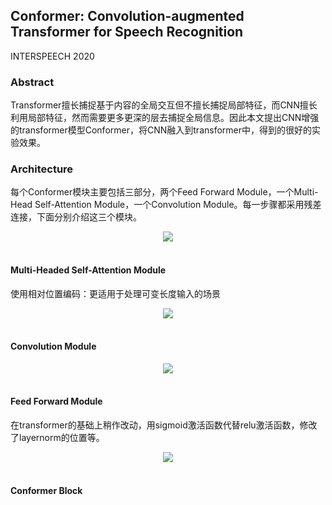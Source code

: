 ## Conformer: Convolution-augmented Transformer for Speech Recognition

INTERSPEECH 2020

### Abstract

Transformer擅长捕捉基于内容的全局交互但不擅长捕捉局部特征，而CNN擅长利用局部特征，然而需要更多更深的层去捕捉全局信息。因此本文提出CNN增强的transformer模型Conformer，将CNN融入到transformer中，得到的很好的实验效果。

### Architecture

每个Conformer模块主要包括三部分，两个Feed Forward Module，一个Multi-Head Self-Attention Module，一个Convolution Module。每一步骤都采用残差连接，下面分别介绍这三个模块。

<div align=center><img src="https://amao996.github.io/blogs/paper-reading/imgs/Conformer/model.png" width="  "></div><br>

#### Multi-Headed Self-Attention Module

使用相对位置编码：更适用于处理可变长度输入的场景

<div align=center><img src="https://amao996.github.io/blogs/paper-reading/imgs/Conformer/fig3.png" width="  "></div><br>

#### Convolution Module

<div align=center><img src="https://amao996.github.io/blogs/paper-reading/imgs/Conformer/fig2.png" width="  "></div><br>

#### Feed Forward Module

在transformer的基础上稍作改动，用sigmoid激活函数代替relu激活函数，修改了layernorm的位置等。

<div align=center><img src="https://amao996.github.io/blogs/paper-reading/imgs/Conformer/fig4.png" width="  "></div><br>

#### Conformer Block

